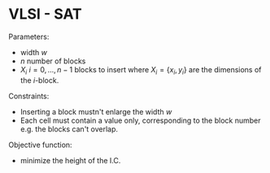 # VLSI - SAT

Parameters: 
- width $w$
- $n$ number of blocks
- $X_i$ $i = 0, ..., n-1$ blocks to insert where $X_i = \{x_i, y_i\}$ are the dimensions of the $i$-block.

Constraints:
- Inserting a block mustn't enlarge the width $w$
- Each cell must contain a value only, corresponding to the block number e.g. the blocks can't overlap.

Objective function:
- minimize the height of the I.C.
